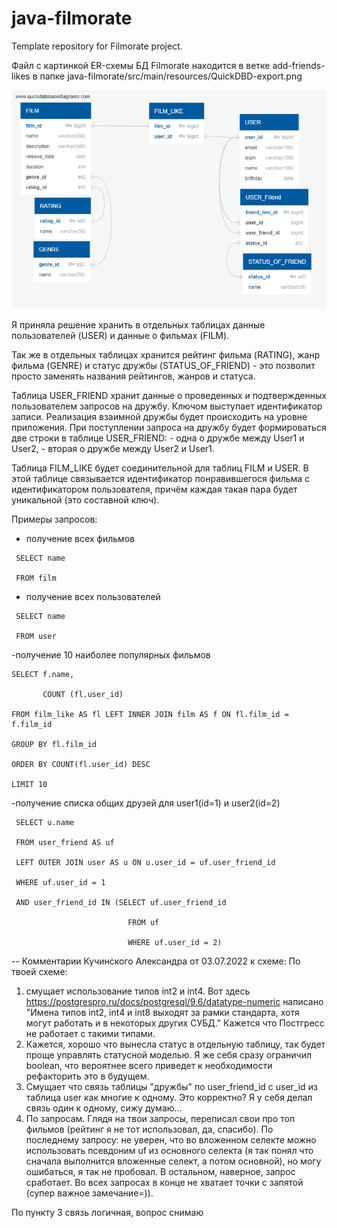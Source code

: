 # java-filmorate
Template repository for Filmorate project.

Файл с картинкой ER-схемы БД Filmorate находится в ветке add-friends-likes в папке 
java-filmorate/src/main/resources/QuickDBD-export.png



![QuickDBD-export](https://github.com/OlgaEk/java-filmorate/blob/add-friends-likes/src/main/resources/QuickDBD-export.png)

Я приняла решение хранить в отдельных таблицах данные пользователей (USER) и данные о фильмах (FILM).

Так же в отдельных таблицах хранится рейтинг фильма (RATING), жанр фильма (GENRE) и статус дружбы (STATUS_OF_FRIEND) - это позволит просто заменять названия рейтингов, жанров   и статуса.

Таблица USER_FRIEND хранит данные о проведенных и подтвержденных пользователем запросов на дружбу. Ключом выступает идентификатор записи.
Реализация взаимной дружбы будет происходить на уровне приложения. При поступлении запроса на дружбу будет формироваться две строки в таблице USER_FRIEND:
          - одна о дружбе между User1 и User2,
          - вторая о дружбе между User2 и User1.
          
Таблица FILM_LIKE будет соединительной для таблиц FILM и USER. В этой таблице связывается идентификатор понравившегося фильма с идентификатором пользователя, причём каждая такая пара будет уникальной (это составной ключ).

Примеры запросов:
 - получение всех фильмов 
```
 SELECT name
 
 FROM film
```
 
 
 - получение всех пользователей
```
 SELECT name
 
 FROM user
 ```
 
 
 -получение 10 наиболее популярных фильмов
 ```
 SELECT f.name,
 
        COUNT (fl.user_id)
        
 FROM film_like AS fl LEFT INNER JOIN film AS f ON fl.film_id = f.film_id
 
 GROUP BY fl.film_id
 
 ORDER BY COUNT(fl.user_id) DESC
 
 LIMIT 10 
 ```
 
 
 -получение списка общих друзей для user1(id=1) и user2(id=2)
```
 SELECT u.name
 
 FROM user_friend AS uf
 
 LEFT OUTER JOIN user AS u ON u.user_id = uf.user_friend_id
 
 WHERE uf.user_id = 1
 
 AND user_friend_id IN (SELECT uf.user_friend_id
 
                          FROM uf
                          
                          WHERE uf.user_id = 2)
```                        
 
 
 -- Комментарии Кучинского Александра от 03.07.2022 к схеме:
По твоей схеме:
1) смущает использование типов int2 и int4. Вот здесь https://postgrespro.ru/docs/postgresql/9.6/datatype-numeric написано "Имена типов int2, int4 и int8 выходят за рамки стандарта, хотя могут работать и в некоторых других СУБД." Кажется что Постгресс не работает с такими типами.
2) Кажется, хорошо что вынесла статус в отдельную таблицу, так будет проще управлять статусной моделью. Я же себя сразу ограничил boolean, что вероятнее всего приведет к необходимости рефакторить это в будущем.
3) Смущает что связь таблицы "дружбы" по user_friend_id с user_id из таблица user как многие к одному. Это корректно? Я у себя делал связь один к одному, сижу думаю...
4) По запросам. Глядя на твои запросы, переписал свои про топ фильмов (рейтинг я не тот использовал, да, спасибо). По последнему запросу: не уверен, что во вложенном селекте можно использовать псевдоним uf из основного селекта (я так понял что сначала выполнится вложенные селект, а потом основной), но могу ошибаться, я так не пробовал. В остальном, наверное, запрос сработает. Во всех запросах в конце не хватает точки с запятой (супер важное замечание=)).
 
По пункту 3 связь логичная, вопрос снимаю
 


